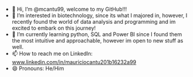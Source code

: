 - 👋 Hi, I’m @mcantu99, welcome to my GitHub!!!
- 👀 I’m interested in biotechnology, since its what I majored in, however, I recently found the world of data analysis and programming and im excited to embark on this journey!
- 🌱 I’m currently learning python, SQL and Power BI since I found them the most intuitive and approachable, however im open to new stuff as well. 
- 📫 How to reach me on LinkedIn: www.linkedin.com/in/mauriciocantu201b16232a99
- 😄 Pronouns: He/Him

<!---
mcantu99/mcantu99 is a ✨ special ✨ repository because its `README.md` (this file) appears on your GitHub profile.
You can click the Preview link to take a look at your changes.
--->
